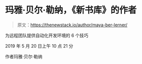 # 玛雅·贝尔·勒纳，《新书库》的作者

> 原文：<https://thenewstack.io/author/maya-ber-lerner/>

为远程团队提供自动化开发环境的 6 个技巧

2019 年 5 月 20 日上午 10 点 21 分

作者玛雅·贝尔·勒纳